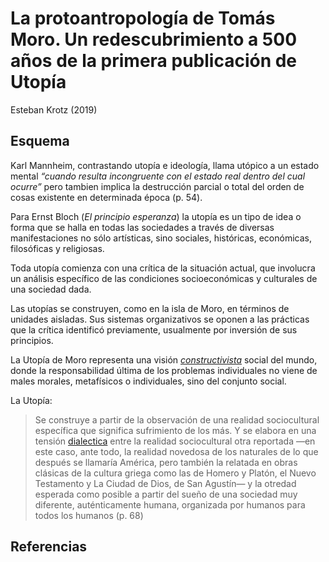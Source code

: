 # La protoantropología de Tomás Moro. Un redescubrimiento a 500 años de la primera publicación de Utopía

Esteban Krotz (2019)

## Esquema

Karl Mannheim, contrastando utopía e ideología, llama utópico a un estado mental *“cuando resulta incongruente con el estado real dentro del cual ocurre”* pero tambien implica la destrucción parcial o total del orden de cosas existente en determinada época (p. 54).

Para Ernst Bloch (*El principio esperanza*) la utopía es un tipo de idea o forma que se halla en todas las sociedades a través de diversas manifestaciones no sólo artísticas, sino sociales, históricas, económicas, filosóficas y religiosas.

Toda utopía comienza con una crítica de la situación actual, que involucra un análisis específico de las condiciones socioeconómicas y culturales de una sociedad dada.

Las utopías se construyen, como en la isla de Moro, en términos de unidades aisladas. Sus sistemas organizativos se oponen a las prácticas que la crítica identificó previamente, usualmente por inversión de sus principios.

La Utopía de Moro representa una visión *[constructivista](constructivismo.md)* social del mundo, donde la responsabilidad última de los problemas individuales no viene de males morales, metafísicos o individuales, sino del conjunto social.

La Utopía:

 > 
 > Se construye a partir de la observación de una realidad sociocultural específica que significa sufrimiento de los más. Y se elabora en una tensión [dialectica](dialectica.md) entre la realidad sociocultural otra reportada —en este caso, ante todo, la realidad novedosa de los naturales de lo que después se llamaría América, pero también la relatada en obras clásicas de la cultura griega como las de Homero y Platón, el Nuevo Testamento y La Ciudad de Dios, de San Agustín— y la otredad esperada como posible a partir del sueño de una sociedad muy diferente, auténticamente humana, organizada por humanos para todos los humanos (p. 68)

## Referencias
